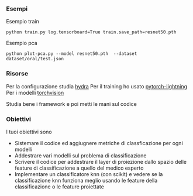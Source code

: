 ### Esempi

Esempio train

```
python train.py log.tensorboard=True train.save_path=resnet50.pth
```

Esempio pca

```
python plot-pca.py --model resnet50.pth  --dataset dataset/oral/test.json
```

### Risorse

Per la configurazione studia [hydra](https://hydra.cc/docs/intro/)
Per il training ho usato [pytorch-lightning](https://www.pytorchlightning.ai/index.html)
Per i modelli [torchvision](https://pytorch.org/vision/stable/index.html)

Studia bene i framework e poi metti le mani sul codice


### Obiettivi

I tuoi obiettivi sono

- Sistemare il codice ed aggiugnere metriche di classficazione per ogni modelli
- Addestrare vari modelli sul problema di classificazione
- Scrivere il codice per addestrare il layer di proiezione dallo spazio delle feature di classificazione a quello del medico esperto
- Implementare un classificatore knn (con scikit) e vedere se la classificazione knn funziona meglio usando le feature della classificazione o le feature proiettate